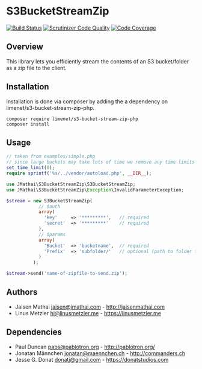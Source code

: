# S3BucketStreamZip

[![Build Status](https://travis-ci.org/limenet/s3-bucket-stream-zip-php.svg?branch=master)](https://travis-ci.org/limenet/s3-bucket-stream-zip-php)
[![Scrutinizer Code Quality](https://scrutinizer-ci.com/g/limenet/s3-bucket-stream-zip-php/badges/quality-score.png?b=master)](https://scrutinizer-ci.com/g/limenet/s3-bucket-stream-zip-php/?branch=master)
[![Code Coverage](https://scrutinizer-ci.com/g/limenet/s3-bucket-stream-zip-php/badges/coverage.png?b=master)](https://scrutinizer-ci.com/g/limenet/s3-bucket-stream-zip-php/?branch=master)

## Overview
This library lets you efficiently stream the contents of an S3 bucket/folder as a zip file to the client.

## Installation
Installation is done via composer by adding the a dependency on limenet/s3-bucket-stream-zip-php.

```
composer require limenet/s3-bucket-stream-zip-php
composer install
```

## Usage
```php
// taken from examples/simple.php
// since large buckets may take lots of time we remove any time limits
set_time_limit(0);
require sprintf('%s/../vendor/autoload.php', __DIR__);

use JMathai\S3BucketStreamZip\S3BucketStreamZip;
use JMathai\S3BucketStreamZip\Exception\InvalidParameterException;

$stream = new S3BucketStreamZip(
            // $auth
            array(
              'key'     => '*********',   // required
              'secret'  => '*********'    // required
            ),
            // $params
            array(
              'Bucket'  => 'bucketname',  // required
              'Prefix'  => 'subfolder/'   // optional (path to folder to stream)
            )
          );

$stream->send('name-of-zipfile-to-send.zip');

```

## Authors
* Jaisen Mathai <jaisen@jmathai.com> - http://jaisenmathai.com
* Linus Metzler <hi@linusmetzler.me> - https://linusmetzler.me

## Dependencies
* Paul Duncan <pabs@pablotron.org> - http://pablotron.org/
* Jonatan Männchen <jonatan@maennchen.ch> - http://commanders.ch
* Jesse G. Donat <donatj@gmail.com> - https://donatstudios.com
